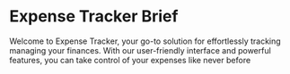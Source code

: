# Expense Tracker Brief
Welcome to Expense Tracker, your go-to solution for effortlessly tracking managing your finances. With our user-friendly interface and powerful features, you can take control of your expenses like never before

